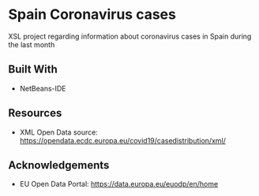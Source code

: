 # Spain Coronavirus cases 
XSL project regarding information about coronavirus cases in Spain during the last month
## Built With 
* NetBeans-IDE
## Resources
* XML Open Data source: https://opendata.ecdc.europa.eu/covid19/casedistribution/xml/

## Acknowledgements
* EU Open Data Portal: https://data.europa.eu/euodp/en/home 

